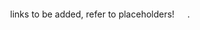 <p align="center">
  <img src=""/>
</p>

<p align=center> links to be added, refer to placeholders!⠀⠀. <p align=center>

